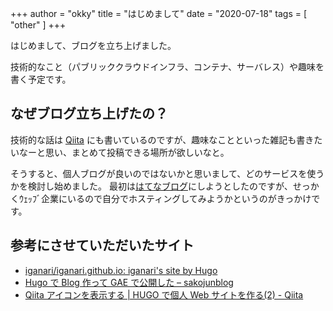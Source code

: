+++
author = "okky"
title = "はじめまして"
date = "2020-07-18"
tags = [
  "other"
]
+++

はじめまして、ブログを立ち上げました。

技術的なこと（パブリッククラウドインフラ、コンテナ、サーバレス）や趣味を書く予定です。

## なぜブログ立ち上げたの？

技術的な話は [Qiita](https://qiita.com/okky_eng) にも書いているのですが、趣味なことといった雑記も書きたいなーと思い、まとめて投稿できる場所が欲しいなと。

そうすると、個人ブログが良いのではないかと思いまして、どのサービスを使うかを検討し始めました。
最初は[はてなブログ](https://hatenablog.com/)にしようとしたのですが、せっかくｳｪｯﾌﾞ企業にいるので自分でホスティングしてみようかというのがきっかけです。

## 参考にさせていただいたサイト

- [iganari/iganari.github.io: iganari's site by Hugo](https://github.com/iganari/iganari.github.io)
- [Hugo で Blog 作って GAE で公開した – sakojunblog](https://sakojun.work/posts/20200211_hugo%E3%81%A7blog%E4%BD%9C%E3%81%A3%E3%81%A6gae%E3%81%A7%E5%85%AC%E9%96%8B%E3%81%97%E3%81%9F/)
- [Qiita アイコンを表示する | HUGO で個人 Web サイトを作る(2) - Qiita](https://qiita.com/amuyikam/items/1944f821e7a099da49bf)
